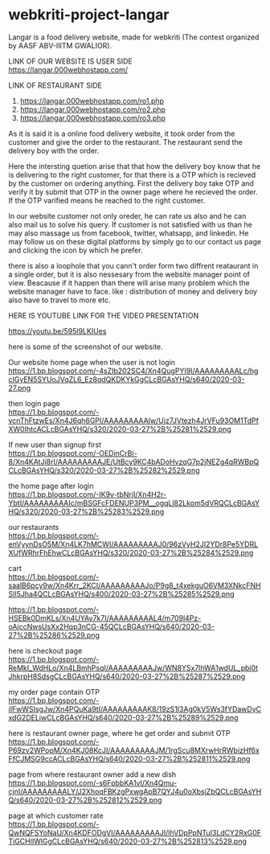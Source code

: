 
# webkriti-project-langar
Langar is a food delivery website, made for webkriti (The contest organized by AASF ABV-IIITM GWALIOR).

LINK OF OUR WEBSITE IS USER SIDE                                                                                                          
https://langar.000webhostapp.com/

LINK OF RESTAURANT SIDE                                                                                                                         
1) https://langar.000webhostapp.com/ro1.php                                                                  
2) https://langar.000webhostapp.com/ro2.php                                                                     
3) https://langar.000webhostapp.com/ro3.php

As it is said it is a online food delivery website, it took order from the customer and give the order to the restaurant. The restaurant send the delivery boy with the order.

Here the intersting quetion arise that that how the delivery boy know that he is delivering to the right customer, for that there is a OTP 
which is recieved by the customer on ordering anything. First the delivery boy take OTP and verify it by submit that OTP in the owner page where he recieved the order. If the OTP varified means he reached to the right customer.

In our website customer not only oreder, he can rate us also and he can also mail us to solve his query.
If customer is not satisfied with us than he may also massage us from facebook, twitter, whatsapp, and linkedin. He may follow us on these digital platforms by simply go to our contact us page and clicking the icon by which he prefer.

there is also a loophole that you cann't order form two diffrent reataurant in a single order, but it is also nessesary from the website manager point of view. Beacause if it happen than there will arise many problem which the website manager have to face. like : distribution of money and delivery boy also have to travel to more etc.

HERE IS YOUTUBE LINK FOR THE VIDEO PRESENTATION

https://youtu.be/595l9LKIUes

here is some of the screenshot of our website.

Our website home page when the user is not login               
https://1.bp.blogspot.com/-4sZIb202SC4/Xn4QugPYI9I/AAAAAAAAALc/hgcIGyEN5SYUoJVqZL6_Ez8qdQKDKYkGgCLcBGAsYHQ/s640/2020-03-27.png

then login page         
https://1.bp.blogspot.com/-vcnThFtzwEs/Xn4J6qh6GPI/AAAAAAAAAIw/Ujz7JVtezh4JrVFu93OM1TdPfXW0IhtcACLcBGAsYHQ/s320/2020-03-27%2B%25281%2529.png

If new user than signup first        
https://1.bp.blogspot.com/-OEDinCrBi-8/Xn4KAtJi8rI/AAAAAAAAAJE/UtBcy9KC4bADoHvzqG7p2jNEZg4qRWBpQCLcBGAsYHQ/s320/2020-03-27%2B%25282%2529.png

the home page after login         
https://1.bp.blogspot.com/-IK9v-tbNrjI/Xn4H2r-YbtI/AAAAAAAAAIc/mBSGFcFDENUP3PM__ogqLl82Lkom5dVRQCLcBGAsYHQ/s320/2020-03-27%2B%25283%2529.png

our restaurants       
https://1.bp.blogspot.com/-enVyynDsO5M/Xn4LK7hMCWI/AAAAAAAAAJ0/96zVyH2JI2YDr8Pe5YDRLXUfWRhrFhEhwCLcBGAsYHQ/s320/2020-03-27%2B%25284%2529.png

cart      
https://1.bp.blogspot.com/-saalB6pcy9w/Xn4Krr_2KCI/AAAAAAAAAJo/P9g8_t4xekguO6VM3XNkcFNHSIl5Jha4QCLcBGAsYHQ/s400/2020-03-27%2B%25285%2529.png

https://1.bp.blogspot.com/-HSEBk0DmKLs/Xn4UYAy7k7I/AAAAAAAAAL4/m709l4Pz-oAjccNwsUsXx2Hqp3nCG-45QCLcBGAsYHQ/s640/2020-03-27%2B%25286%2529.png

here is checkout page      
https://1.bp.blogspot.com/-ReMkI_WdHLo/Xn4LBmhPsqI/AAAAAAAAAJw/WN8YSx7lhWA1wdUL_pbi0tJhkrpH8SdsgCLcBGAsYHQ/s640/2020-03-27%2B%25287%2529.png

my order page contain OTP    
https://1.bp.blogspot.com/-iIFwWSIsgJw/Xn4PQuKa9tI/AAAAAAAAAK8/19zS1I3Ag0kV5Ws3fYDawDyCxdG2DELiwCLcBGAsYHQ/s640/2020-03-27%2B%25289%2529.png


here is restaurant owner page, where he get order and submit OTP                                                                                 
https://1.bp.blogspot.com/-P69zv2WPopM/Xn4KJ08KcJI/AAAAAAAAAJM/1rgScu8MXrwHrRWbizHf6xFfCJMSG9ccACLcBGAsYHQ/s640/2020-03-27%2B%252811%2529.png

page from where restaurant owner add a new dish                                                                                           
https://1.bp.blogspot.com/-s6FpbbKA1vI/Xn4Qmu-cjnI/AAAAAAAAALY/J2XhoqFBKzgPxwgApB7QYJ4u0oXbsjZbQCLcBGAsYHQ/s640/2020-03-27%2B%252812%2529.png

page at which customer rate                                                                                                                    
https://1.bp.blogspot.com/-QwNQFSYoNaU/Xn4KDFODgVI/AAAAAAAAAJI/lhVDpPpNTuI3LdCY2RxG0FTiGCHlIWlGgCLcBGAsYHQ/s640/2020-03-27%2B%252813%2529.png
